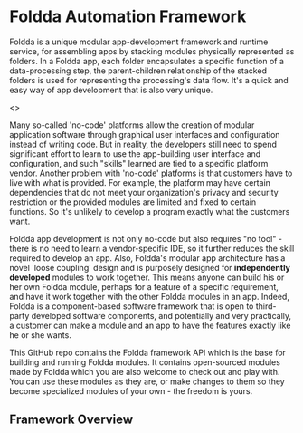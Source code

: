 # Foldda Automation Framework
Foldda is a unique modular app-development framework and runtime service, for assembling apps by stacking modules physically represented as folders. In a Foldda app, each folder encapsulates a specific function of a data-processing step, the parent-children relationship of the stacked folders is used for representing the processing's data flow. It's a quick and easy way of app development that is also very unique.

<<A pic of Foldda program flow>>

Many so-called 'no-code' platforms allow the creation of modular application software through graphical user interfaces and configuration instead of writing code. But in reality, the developers still need to spend significant effort to learn to use the app-building user interface and configuration, and such "skills" learned are tied to a specific platform vendor. Another problem with 'no-code' platforms is that customers have to live with what is provided. For example, the platform may have certain dependencies that do not meet your organization's privacy and security restriction or the provided modules are limited and fixed to certain functions. So it's unlikely to develop a program exactly what the customers want. 

Foldda app development is not only no-code but also requires "no tool" - there is no need to learn a vendor-specific IDE, so it further reduces the skill required to develop an app. Also, Foldda's modular app architecture has a novel 'loose coupling' design and is purposely designed for **independently developed** modules to work together. This means anyone can build his or her own Foldda module, perhaps for a feature of a specific requirement, and have it work together with the other Foldda modules in an app. Indeed, Foldda is a component-based software framework that is open to third-party developed software components, and potentially and very practically, a customer can make a module and an app to have the features exactly like he or she wants. 

This GitHub repo contains the Foldda framework API which is the base for building and running Foldda modules. It contains open-sourced modules made by Foldda which you are also welcome to check out and play with. You can use these modules as they are, or make changes to them so they become specialized modules of your own - the freedom is yours. 

## Framework Overview



